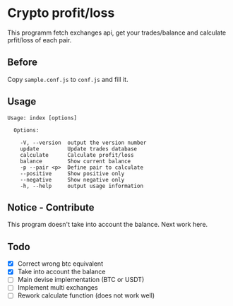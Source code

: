 # Crypto profit/loss

This programm fetch exchanges api, get your trades/balance and calculate prfit/loss of each pair.

## Before
Copy `sample.conf.js` to `conf.js` and fill it.

## Usage 
```
Usage: index [options]

  Options:

    -V, --version  output the version number
    update         Update trades database
    calculate      Calculate profit/loss
    balance        Show current balance
    -p --pair <p>  Define pair to calculate
    --positive     Show positive only
    --negative     Show negative only
    -h, --help     output usage information
```

## Notice - Contribute

This program doesn't take into account the balance. Next work here. 

## Todo

- [x] Correct wrong btc equivalent
- [x] Take into account the balance
- [ ] Main devise implementation (BTC or USDT) 
- [ ] Implement multi exchanges
- [ ] Rework calculate function (does not work well)